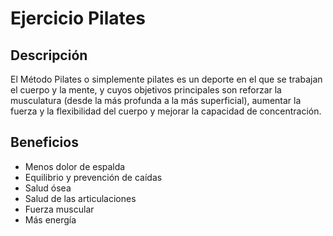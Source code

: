 # Ejercicio Pilates

## Descripción
El Método Pilates o simplemente pilates es un deporte en el que se trabajan el cuerpo y la mente, y cuyos objetivos principales son reforzar la musculatura (desde la más profunda a la más superficial), aumentar la fuerza y la flexibilidad del cuerpo y mejorar la capacidad de concentración.

## Beneficios
- Menos dolor de espalda
- Equilibrio y prevención de caídas
- Salud ósea
- Salud de las articulaciones
- Fuerza muscular
- Más energía
